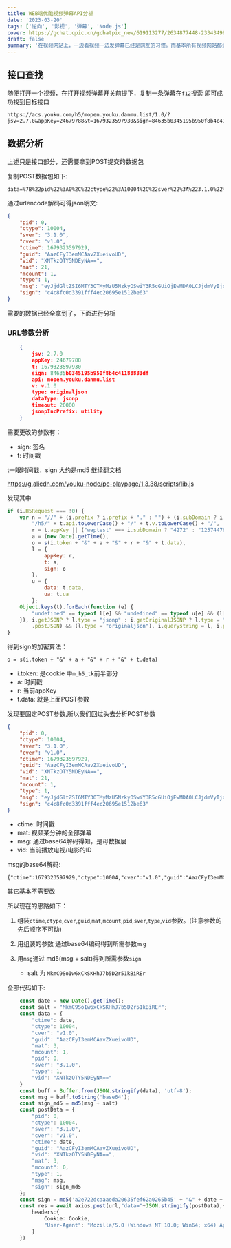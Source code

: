 ```yaml
---
title: WEB端优酷视频弹幕API分析
date: '2023-03-20'
tags: ['逆向', '影视', '弹幕', 'Node.js']
cover: https://gchat.qpic.cn/gchatpic_new/619113277/2634877448-2334349852-3CC21616F9F1FE4C92AF07F7CA3DB7B8/0?term=3&is_origin=0
draft: false
summary: '在视频网站上，一边看视频一边发弹幕已经是网友的习惯。而基本所有视频网站都会对弹幕API进行加密，让我们不`那么容易`拿到API.本篇笔记会对当前日期下WEB端的API进行分析'
---
```


## 接口查找

随便打开一个视频，在打开视频弹幕开关前提下，复制一条弹幕在`f12`搜索 即可成功找到目标接口

```url
https://acs.youku.com/h5/mopen.youku.danmu.list/1.0/?jsv=2.7.0&appKey=24679788&t=1679323597930&sign=84635b0345195b950f8b4c41188833df&api=mopen.youku.danmu.list&v=1.0&type=originaljson&dataType=jsonp&timeout=20000&jsonpIncPrefix=utility
```

## 数据分析

上述只是接口部分，还需要拿到POST提交的数据包

复制POST数据包如下:

```form
data=%7B%22pid%22%3A0%2C%22ctype%22%3A10004%2C%22sver%22%3A%223.1.0%22%2C%22cver%22%3A%22v1.0%22%2C%22ctime%22%3A1679323597929%2C%22guid%22%3A%22AazCFyI3emMCAavZXueivoUD%22%2C%22vid%22%3A%22XNTkzOTY5NDEyNA%3D%3D%22%2C%22mat%22%3A21%2C%22mcount%22%3A1%2C%22type%22%3A1%2C%22msg%22%3A%22eyJjdGltZSI6MTY3OTMyMzU5NzkyOSwiY3R5cGUiOjEwMDA0LCJjdmVyIjoidjEuMCIsImd1aWQiOiJBYXpDRnlJM2VtTUNBYXZaWHVlaXZvVUQiLCJtYXQiOjIxLCJtY291bnQiOjEsInBpZCI6MCwic3ZlciI6IjMuMS4wIiwidHlwZSI6MSwidmlkIjoiWE5Ua3pPVFk1TkRFeU5BPT0ifQ%3D%3D%22%2C%22sign%22%3A%22c4c8fc0d3391fff4ec20695e1512be63%22%7D
```

通过urlencode解码可得json明文:

```json
{
	"pid": 0,
	"ctype": 10004,
	"sver": "3.1.0",
	"cver": "v1.0",
	"ctime": 1679323597929,
	"guid": "AazCFyI3emMCAavZXueivoUD",
	"vid": "XNTkzOTY5NDEyNA==",
	"mat": 21,
	"mcount": 1,
	"type": 1,
	"msg": "eyJjdGltZSI6MTY3OTMyMzU5NzkyOSwiY3R5cGUiOjEwMDA0LCJjdmVyIjoidjEuMCIsImd1aWQiOiJBYXpDRnlJM2VtTUNBYXZaWHVlaXZvVUQiLCJtYXQiOjIxLCJtY291bnQiOjEsInBpZCI6MCwic3ZlciI6IjMuMS4wIiwidHlwZSI6MSwidmlkIjoiWE5Ua3pPVFk1TkRFeU5BPT0ifQ==",
	"sign": "c4c8fc0d3391fff4ec20695e1512be63"
}
```

需要的数据已经全拿到了，下面进行分析

### URL参数分析

```json
    {
        jsv: 2.7.0
        appKey: 24679788
        t: 1679323597930
        sign: 84635b0345195b950f8b4c41188833df
        api: mopen.youku.danmu.list
        v: v.1.0
        type: originaljson
        dataType: jsonp
        timeout: 20000
        jsonpIncPrefix: utility
    }
```

需要更改的参数有：
- sign: 签名
- t: 时间戳

t一眼时间戳，sign 大约是md5 继续翻文档

https://g.alicdn.com/youku-node/pc-playpage/1.3.38/scripts/lib.js

发现其中
```js
if (i.H5Request === !0) {
    var n = "//" + (i.prefix ? i.prefix + "." : "") + (i.subDomain ? i.subDomain + "." : "") + i.mainDomain +
        "/h5/" + t.api.toLowerCase() + "/" + t.v.toLowerCase() + "/",
        r = t.appKey || ("waptest" === i.subDomain ? "4272" : "12574478"),
        a = (new Date).getTime(),
        o = s(i.token + "&" + a + "&" + r + "&" + t.data),
        l = {
            appKey: r,
            t: a,
            sign: o
        },
        u = {
            data: t.data,
            ua: t.ua
        };
    Object.keys(t).forEach(function (e) {
        "undefined" == typeof l[e] && "undefined" == typeof u[e] && (l[e] = t[e])
    }), i.getJSONP ? l.type = "jsonp" : i.getOriginalJSONP ? l.type = "originaljsonp" : (i.getJSON || i
        .postJSON) && (l.type = "originaljson"), i.querystring = l, i.postdata = u, i.path = n
}
```
得到sign的加密算法：
```
o = s(i.token + "&" + a + "&" + r + "&" + t.data)
```

- i.token: 是cookie 中`m_h5_tk`前半部分
- a: 时间戳
- r: 当前appKey
- t.data: 就是上面POST参数

发现要固定POST参数,所以我们回过头去分析POST参数
```json
{
	"pid": 0,
	"ctype": 10004,
	"sver": "3.1.0",
	"cver": "v1.0",
	"ctime": 1679323597929,
	"guid": "AazCFyI3emMCAavZXueivoUD",
	"vid": "XNTkzOTY5NDEyNA==",
	"mat": 21,
	"mcount": 1,
	"type": 1,
	"msg": "eyJjdGltZSI6MTY3OTMyMzU5NzkyOSwiY3R5cGUiOjEwMDA0LCJjdmVyIjoidjEuMCIsImd1aWQiOiJBYXpDRnlJM2VtTUNBYXZaWHVlaXZvVUQiLCJtYXQiOjIxLCJtY291bnQiOjEsInBpZCI6MCwic3ZlciI6IjMuMS4wIiwidHlwZSI6MSwidmlkIjoiWE5Ua3pPVFk1TkRFeU5BPT0ifQ==",
	"sign": "c4c8fc0d3391fff4ec20695e1512be63"
}
```
- ctime: 时间戳
- mat: 视频某分钟的全部弹幕
- msg: 通过base64解码得知，是母数据层
- vid: 当前播放电视/电影的ID

msg的base64解码:
```string
{"ctime":1679323597929,"ctype":10004,"cver":"v1.0","guid":"AazCFyI3emMCAavZXueivoUD","mat":21,"mcount":1,"pid":0,"sver":"3.1.0","type":1,"vid":"XNTkzOTY5NDEyNA=="}
```
其它基本不需要改

所以现在的思路如下：
1. 组装`ctime`,`ctype`,`cver`,`guid`,`mat`,`mcount`,`pid`,`sver`,`type`,`vid`参数。(注意参数的先后顺序不可动)
2. 用组装的参数 通过base64编码得到所需参数`msg`
3. 用`msg`通过 md5(msg + salt)得到所需参数`sign`

    - salt 为 `MkmC9SoIw6xCkSKHhJ7b5D2r51kBiREr`

全部代码如下:
```ts
    const date = new Date().getTime();
    const salt = "MkmC9SoIw6xCkSKHhJ7b5D2r51kBiREr";
    const data = {
        "ctime": date,
        "ctype": 10004,
        "cver": "v1.0",
        "guid": "AazCFyI3emMCAavZXueivoUD",
        "mat": 3,
        "mcount": 1,
        "pid": 0,
        "sver": "3.1.0",
        "type": 1,
        "vid": "XNTkzOTY5NDEyNA=="
    }
    const buff = Buffer.from(JSON.stringify(data), 'utf-8');
    const msg = buff.toString('base64');
    const sign_md5 = md5(msg + salt)
    const postData = {
        "pid": 0,
        "ctype": 10004,
        "sver": "3.1.0",
        "cver": "v1.0",
        "ctime": date,
        "guid": "AazCFyI3emMCAavZXueivoUD",
        "vid": "XNTkzOTY5NDEyNA==",
        "mat": 3,
        "mcount": 0,
        "type": 1,
        "msg": msg,
        "sign": sign_md5
    };
    const sign = md5('a2e722dcaaaeda20635fef62a0265b45' + "&" + date + "&" + 24679788 + "&" + JSON.stringify(postData))
    const res = await axios.post(url,"data="+JSON.stringify(postData),{
        headers:{
            Cookie: Cookie,
            "User-Agent": "Mozilla/5.0 (Windows NT 10.0; Win64; x64) AppleWebKit/537.36 (KHTML, like Gecko) Chrome/109.0.0.0 Safari/537.36",
        }
    })
```
